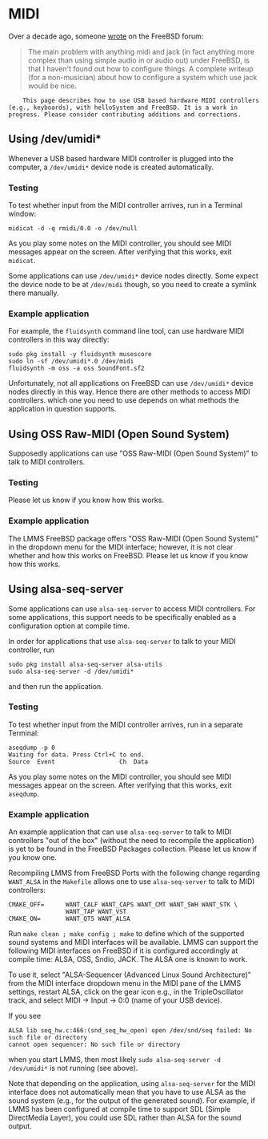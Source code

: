 # MIDI

Over a decade ago, someone [wrote](https://forums.freebsd.org/threads/alsa-midi-is-the-key-to-serious-musicproduction.22722/#post-158077) on the FreeBSD forum:

> The main problem with anything midi and jack (in fact anything more complex than using simple audio in or audio out) under FreeBSD, is that I haven't found out how to configure things. A complete writeup (for a non-musician) about how to configure a system which use jack would be nice.

``` .. note::
    This page describes how to use USB based hardware MIDI controllers (e.g., keyboards), with helloSystem and FreeBSD. It is a work in progress. Please consider contributing additions and corrections.
```

## Using /dev/umidi*

Whenever a USB based hardware MIDI controller is plugged into the computer, a `/dev/umidi*` device node is created automatically.

### Testing

To test whether input from the MIDI controller arrives, run in a Terminal window:

```
midicat -d -q rmidi/0.0 -o /dev/null
```

As you play some notes on the MIDI controller, you should see MIDI messages appear on the screen. After verifying that this works, exit `midicat`.

Some applications can use `/dev/umidi*` device nodes directly. Some expect the device node to be at `/dev/midi` though, so you need to create a symlink there manually.

### Example application

For example, the `fluidsynth` command line tool, can use hardware MIDI controllers in this way directly:

```
sudo pkg install -y fluidsynth musescore
sudo ln -sf /dev/umidi*.0 /dev/midi
fluidsynth -m oss -a oss SoundFont.sf2
```

Unfortunately, not all applications on FreeBSD can use `/dev/umidi*` device nodes directly in this way. Hence there are other methods to access MIDI controllers. which one you need to use depends on what methods the application in question supports.

## Using OSS Raw-MIDI (Open Sound System)

Supposedly applications can use "OSS Raw-MIDI (Open Sound System)" to talk to MIDI controllers.

### Testing

Please let us know if you know how this works.

### Example application

The LMMS FreeBSD package offers "OSS Raw-MIDI (Open Sound System)" in the dropdown menu for the MIDI interface; however, it is not clear whether and how this works on FreeBSD. Please let us know if you know how this works.

## Using alsa-seq-server

Some applications can use `alsa-seq-server` to access MIDI controllers. For some applications, this support needs to be specifically enabled as a configuration option at compile time. 

In order for applications that use `alsa-seq-server` to talk to your MIDI controller, run

```
sudo pkg install alsa-seq-server alsa-utils
sudo alsa-seq-server -d /dev/umidi*
```

and then run the application.

### Testing

To test whether input from the MIDI controller arrives, run in a separate Terminal:

```
aseqdump -p 0
Waiting for data. Press Ctrl+C to end.
Source  Event                  Ch  Data
```

As you play some notes on the MIDI controller, you should see MIDI messages appear on the screen. After verifying that this works, exit `aseqdump`.

### Example application

An example application that can use `alsa-seq-server` to talk to MIDI controllers "out of the box" (without the need to recompile the application) is yet to be found in the FreeBSD Packages collection. Please let us know if you know one.

Recompiling LMMS from FreeBSD Ports with the following change regarding `WANT_ALSA`  in the `Makefile` allows one to use `alsa-seq-server` to talk to MIDI controllers:

```
CMAKE_OFF=      WANT_CALF WANT_CAPS WANT_CMT WANT_SWH WANT_STK \
                WANT_TAP WANT_VST
CMAKE_ON=       WANT_QT5 WANT_ALSA
```

Run `make clean ; make config ; make` to define which of the supported sound systems and MIDI interfaces will be available. LMMS can support the following MIDI interfaces on FreeBSD if it is configured accordingly at compile time: ALSA, OSS, Sndio, JACK. The ALSA one is known to work.

To use it, select "ALSA-Sequencer (Advanced Linux Sound Architecture)" from the MIDI interface dropdown menu in the MIDI pane of the LMMS settings, restart ALSA, click on the gear icon e.g., in the TripleOscillator track, and select MIDI -> Input -> 0:0 (name of your USB device).

If you see

```
ALSA lib seq_hw.c:466:(snd_seq_hw_open) open /dev/snd/seq failed: No such file or directory
cannot open sequencer: No such file or directory
```

when you start LMMS, then most likely `sudo alsa-seq-server -d /dev/umidi*` is not running (see above).

Note that depending on the application, using `alsa-seq-server` for the MIDI interface does not automatically mean that you have to use ALSA as the sound system (e.g., for the output of the generated sound). For example, if LMMS has been configured at compile time to support SDL (Simple DirectMedia Layer), you could use SDL rather than ALSA for the sound output.
